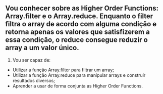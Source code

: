## Vou conhecer sobre as Higher Order Functions: Array.filter e o Array.reduce. Enquanto o filter filtra o array de acordo com alguma condição e retorna apenas os valores que satisfizerem a essa condição, o reduce consegue reduzir o array a um valor único.

1. Vou ser capaz de:
  - Utilizar a função Array.filter para filtrar um array;
  - Utilizar a função Array.reduce para manipular arrays e construir resultados diversos;
  - Aprender a usar de forma conjunta as Higher Order Functions.
